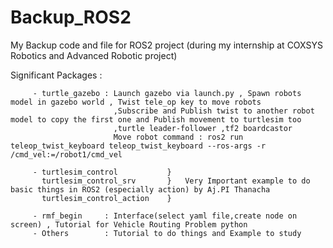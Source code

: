 # Backup_ROS2
My Backup code and file for ROS2 project (during my internship at COXSYS Robotics and Advanced Robotic project)

Significant Packages :

         - turtle_gazebo : Launch gazebo via launch.py , Spawn robots model in gazebo world , Twist tele_op key to move robots
                           ,Subscribe and Publish twist to another robot model to copy the first one and Publish movement to turtlesim too
                           ,turtle leader-follower ,tf2 boardcastor
                           Move robot command : ros2 run teleop_twist_keyboard teleop_twist_keyboard --ros-args -r /cmd_vel:=/robot1/cmd_vel
                           
         - turtlesim_control           }
           turtlesim_control_srv       }   Very Important example to do basic things in ROS2 (especially action) by Aj.PI Thanacha
           turtlesim_control_action    }
         
         - rmf_begin     : Interface(select yaml file,create node on screen) , Tutorial for Vehicle Routing Problem python
         - Others        : Tutorial to do things and Example to study
